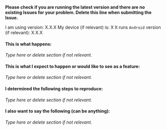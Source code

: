 **Please check if you are running the latest version and there are no existing Issues for your problem. Delete this line when submitting the Issue.**

I am using version: X.X.X
My device (if relevant) is: X
It runs `Android` version (if relevant): X.X.X

#### This is what happens:

_Type here or delete section if not relevant._

#### This is what I expect to happen or would like to see as a feature:

_Type here or delete section if not relevant._

#### I determined the following steps to reproduce:

_Type here or delete section if not relevant._

#### I also want to say the following (can be anything):

_Type here or delete section if not relevant._
